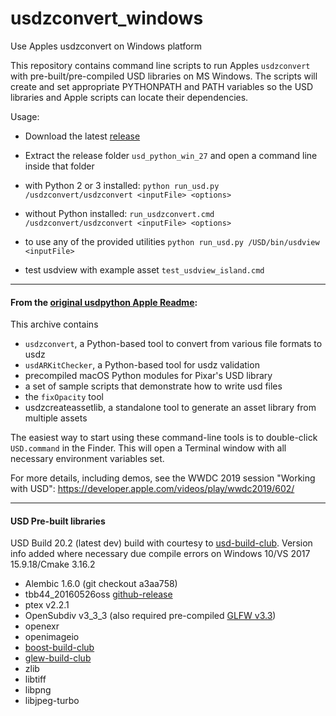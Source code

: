 # usdzconvert_windows
Use Apples usdzconvert on Windows platform

This repository contains command line scripts to run Apples `usdzconvert` with pre-built/pre-compiled USD libraries on MS Windows. The scripts will create and set appropriate PYTHONPATH and PATH variables so the USD libraries and Apple scripts can locate their dependencies.

Usage:
  - Download the latest [release](https://github.com/tappi287/usdzconvert_windows/releases)

  - Extract the release folder `usd_python_win_27` and open a command line inside that folder

  - with Python 2 or 3 installed:
  		`python run_usd.py /usdzconvert/usdzconvert <inputFile> <options>`

  - without Python installed:
  		`run_usdzconvert.cmd /usdzconvert/usdzconvert <inputFile> <options>`

  - to use any of the provided utilities
		`python run_usd.py /USD/bin/usdview <inputFile>`
		
  - test usdview with example asset
		`test_usdview_island.cmd`
------------

#### From the [original usdpython Apple Readme](https://github.com/tappi287/usdzconvert_windows/blob/master/README_USD-Python-Tools.md):
This archive contains
- `usdzconvert`, a Python-based tool to convert from various file formats to usdz
- `usdARKitChecker`, a Python-based tool for usdz validation
- precompiled macOS Python modules for Pixar's USD library
- a set of sample scripts that demonstrate how to write usd files
- the `fixOpacity` tool
- usdzcreateassetlib, a standalone tool to generate an asset library from multiple assets

The easiest way to start using these command-line tools is to double-click `USD.command` in the Finder. This will open a Terminal window with all necessary environment variables set.

For more details, including demos, see the WWDC 2019 session "Working with USD": 
https://developer.apple.com/videos/play/wwdc2019/602/

------------

#### USD Pre-built libraries ####
USD Build 20.2 (latest dev) build with courtesy to [usd-build-club](https://github.com/vfxpro99/usd-build-club). Version info added where necessary due compile errors on Windows 10/VS 2017 15.9.18/Cmake 3.16.2
 - Alembic 1.6.0 (git checkout a3aa758)
 - tbb44_20160526oss [github-release](https://github.com/intel/tbb/releases/download/4.4.5/tbb44_20160526oss_win.zip)
 - ptex v2.2.1
 - OpenSubdiv v3_3_3 (also required pre-compiled [GLFW v3.3](https://github.com/glfw/glfw/releases/download/3.3/glfw-3.3.bin.WIN64.zip))
 - openexr
 - openimageio
 - [boost-build-club](https://github.com/vfxpro99/boost-build-club)
 - [glew-build-club](https://github.com/vfxpro99/glew-build-club)
 - zlib
 - libtiff
 - libpng
 - libjpeg-turbo
